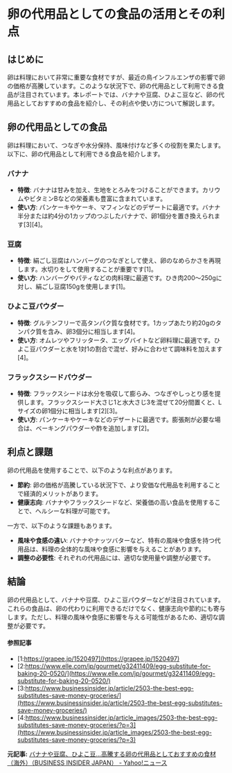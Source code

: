 # 卵の代用品としての食品の活用とその利点

## はじめに

卵は料理において非常に重要な食材ですが、最近の鳥インフルエンザの影響で卵の価格が高騰しています。このような状況下で、卵の代用品として利用できる食品が注目されています。本レポートでは、バナナや豆腐、ひよこ豆など、卵の代用品としておすすめの食品を紹介し、その利点や使い方について解説します。

## 卵の代用品としての食品

卵は料理において、つなぎや水分保持、風味付けなど多くの役割を果たします。以下に、卵の代用品として利用できる食品を紹介します。

### **バナナ**

- **特徴**: バナナは甘みを加え、生地をとろみをつけることができます。カリウムやビタミンBなどの栄養素も豊富に含まれています。
- **使い方**: パンケーキやケーキ、マフィンなどのデザートに最適です。バナナ半分または約4分の1カップのつぶしたバナナで、卵1個分を置き換えられます[3][4]。

### **豆腐**

- **特徴**: 絹ごし豆腐はハンバーグのつなぎとして使え、卵のなめらかさを再現します。水切りをして使用することが重要です[1]。
- **使い方**: ハンバーグやパティなどの肉料理に最適です。ひき肉200～250gに対し、絹ごし豆腐150gを使用します[1]。

### **ひよこ豆パウダー**

- **特徴**: グルテンフリーで高タンパク質な食材です。1カップあたり約20gのタンパク質を含み、卵3個分に相当します[4]。
- **使い方**: オムレツやフリッタータ、エッグバイトなど卵料理に最適です。ひよこ豆パウダーと水を1対1の割合で混ぜ、好みに合わせて調味料を加えます[4]。

### **フラックスシードパウダー**

- **特徴**: フラックスシードは水分を吸収して膨らみ、つなぎやしっとり感を提供します。フラックスシード大さじ1と水大さじ3を混ぜて20分間置くと、Lサイズの卵1個分に相当します[2][3]。
- **使い方**: パンケーキやケーキなどのデザートに最適です。膨張剤が必要な場合は、ベーキングパウダーや酢を追加します[2]。

## 利点と課題

卵の代用品を使用することで、以下のような利点があります。

- **節約**: 卵の価格が高騰している状況下で、より安価な代用品を利用することで経済的メリットがあります。
- **健康志向**: バナナやフラックスシードなど、栄養価の高い食品を使用することで、ヘルシーな料理が可能です。

一方で、以下のような課題もあります。

- **風味や食感の違い**: バナナやナッツバターなど、特有の風味や食感を持つ代用品は、料理の全体的な風味や食感に影響を与えることがあります。
- **調整の必要性**: それぞれの代用品には、適切な使用量や調整が必要です。

## 結論

卵の代用品として、バナナや豆腐、ひよこ豆パウダーなどが注目されています。これらの食品は、卵の代わりに利用できるだけでなく、健康志向や節約にも寄与します。ただし、料理の風味や食感に影響を与える可能性があるため、適切な調整が必要です。

#### 参照記事
- [1:https://grapee.jp/1520497](https://grapee.jp/1520497)
- [2:https://www.elle.com/jp/gourmet/g32411409/egg-substitute-for-baking-20-0520/](https://www.elle.com/jp/gourmet/g32411409/egg-substitute-for-baking-20-0520/)
- [3:https://www.businessinsider.jp/article/2503-the-best-egg-substitutes-save-money-groceries/](https://www.businessinsider.jp/article/2503-the-best-egg-substitutes-save-money-groceries/)
- [4:https://www.businessinsider.jp/article_images/2503-the-best-egg-substitutes-save-money-groceries/?p=3](https://www.businessinsider.jp/article_images/2503-the-best-egg-substitutes-save-money-groceries/?p=3)


**元記事:** [バナナや豆腐、ひよこ豆…高騰する卵の代用品としておすすめの食材（海外）（BUSINESS INSIDER JAPAN） - Yahoo!ニュース](https://news.yahoo.co.jp/articles/eadc7f5dee0cf163eb276109ac344a094a025ef4?source=rss)